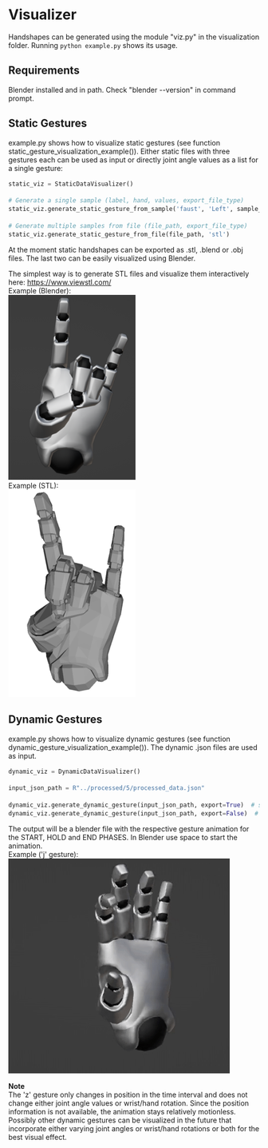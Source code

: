 # Visualizer

Handshapes can be generated using the module "viz.py" in the visualization folder. Running `python example.py` shows its usage.

## Requirements

Blender installed and in path. Check "blender --version" in command prompt.

## Static Gestures

example.py shows how to visualize static gestures (see function static_gesture_visualization_example()). Either static files with three gestures each can be used as input or directly joint angle values as a list for a single gesture:

```python
static_viz = StaticDataVisualizer()

# Generate a single sample (label, hand, values, export_file_type)
static_viz.generate_static_gesture_from_sample('faust', 'Left', sample_values, 'stl')

# Generate multiple samples from file (file_path, export_file_type)
static_viz.generate_static_gesture_from_file(file_path, 'stl')
```

At the moment static handshapes can be exported as .stl, .blend or .obj files. The last two can be easily visualized using Blender.

The simplest way is to generate STL files and visualize them interactively here: https://www.viewstl.com/ <br />
Example (Blender):<br />
![static_gesture_blend](./gesture_static.png)<br />
Example (STL):<br />
![static_gesture_stl](./gesture_static2.png)

## Dynamic Gestures

example.py shows how to visualize dynamic gestures (see function dynamic_gesture_visualization_example()). The dynamic .json files are used as input.

```python
dynamic_viz = DynamicDataVisualizer()

input_json_path = R"../processed/5/processed_data.json"

dynamic_viz.generate_dynamic_gesture(input_json_path, export=True)  # save result as file
dynamic_viz.generate_dynamic_gesture(input_json_path, export=False)  # or show result directly
```

The output will be a blender file with the respective gesture animation for the START, HOLD and END PHASES. In Blender use space to start the animation.<br />
Example ('j' gesture):<br />
![](./gesture.gif) <br />

**Note**<br />
The 'z' gesture only changes in position in the time interval and does not change either joint angle values or wrist/hand rotation. Since the position information is not available, the animation stays relatively motionless.<br />
Possibly other dynamic gestures can be visualized in the future that incorporate either varying joint angles or wrist/hand rotations or both for the best visual effect.
